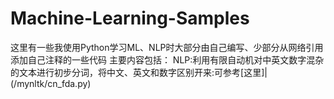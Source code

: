 # Machine-Learning-Samples
  这里有一些我使用Python学习ML、NLP时大部分由自己编写、少部分从网络引用添加自己注释的一些代码
  主要内容包括：
  NLP:利用有限自动机对中英文数字混杂的文本进行初步分词，将中文、英文和数字区别开来:可参考[这里]|(/mynltk/cn_fda.py)

